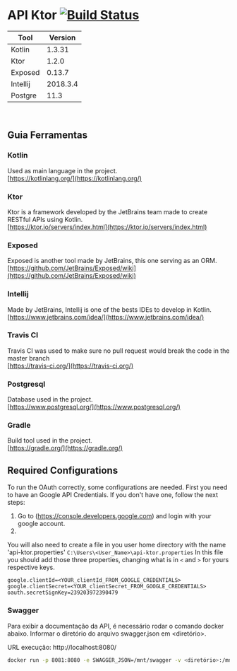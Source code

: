 # API Ktor [![Build Status](https://travis-ci.org/bvigentas/API-Ktor.svg?branch=master)](https://travis-ci.org/bvigentas/API-Ktor)

| Tool                                             | Version             | 
|--------------------------------------------------|---------------------|
| Kotlin                                           | 1.3.31              | 
| Ktor                                             | 1.2.0               |
| Exposed                                          | 0.13.7              |
| Intellij                                         | 2018.3.4            |
| Postgre                                          | 11.3                |
<br />

## Guia Ferramentas

### Kotlin
Used as main language in the project.<br />
[https://kotlinlang.org/](https://kotlinlang.org/)

### Ktor
Ktor is a framework developed by the JetBrains team made to create RESTful APIs using Kotlin.<br />
[https://ktor.io/servers/index.html](https://ktor.io/servers/index.html)

### Exposed
Exposed is another tool made by JetBrains, this one serving as an ORM. <br />
[https://github.com/JetBrains/Exposed/wiki](https://github.com/JetBrains/Exposed/wiki)

### Intellij
Made by JetBrains, Intellij is one of the bests IDEs to develop in Kotlin.<br />
[https://www.jetbrains.com/idea/](https://www.jetbrains.com/idea/)

### Travis CI
Travis CI was used to make sure no pull request would break the code in the master branch<br />
[https://travis-ci.org/](https://travis-ci.org/)

### Postgresql
Database used in the project.<br />
[https://www.postgresql.org/](https://www.postgresql.org/)

### Gradle
Build tool used in the project.<br />
[https://gradle.org/](https://gradle.org/)
<br />

## Required Configurations
To run the OAuth correctly, some configurations are needed.
First you need to have an Google API Credentials. If you don't have one, follow the next steps:
1. Go to (https://console.developers.google.com) and login with your google account.
2.

You will also need to create a file in you user home directory with the name 'api-ktor.properties'
`C:\Users\<User_Name>\api-ktor.properties`
 In this file you should add those three properties, changing what is in `<` and `>` for yours respective keys.
 ```properties
google.clientId=<YOUR_clientId_FROM_GOOGLE_CREDENTIALS>
google.clientSecret=<YOUR_clientSecret_FROM_GOOGLE_CREDENTIALS>
oauth.secretSignKey=239203972390479
```
 
 
 ### Swagger
 Para exibir a documentação da API, é necessário rodar o comando docker abaixo. Informar o diretório do arquivo swagger.json em <diretório>.
 
 URL execução: http://localhost:8080/
 ```bash
 docker run -p 8081:8080 -e SWAGGER_JSON=/mnt/swagger -v <diretório>:/mnt --name swagger swaggerapi/swagger-ui
 ```